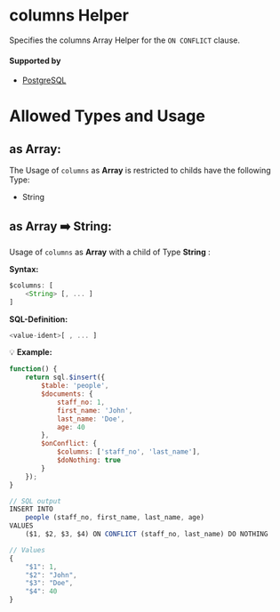 # columns Helper
Specifies the columns Array Helper for the `ON CONFLICT` clause.

#### Supported by
- [PostgreSQL](https://www.postgresql.org/docs/9.5/static/sql-insert.html#SQL-ON-CONFLICT)

# Allowed Types and Usage

## as Array:

The Usage of `columns` as **Array** is restricted to childs have the following Type:

- String

## as Array :arrow_right: String:

Usage of `columns` as **Array** with a child of Type **String** :

**Syntax:**

```javascript
$columns: [
    <String> [, ... ]
]
```

**SQL-Definition:**
```javascript
<value-ident>[ , ... ]
```

:bulb: **Example:**
```javascript
function() {
    return sql.$insert({
        $table: 'people',
        $documents: {
            staff_no: 1,
            first_name: 'John',
            last_name: 'Doe',
            age: 40
        },
        $onConflict: {
            $columns: ['staff_no', 'last_name'],
            $doNothing: true
        }
    });
}

// SQL output
INSERT INTO
    people (staff_no, first_name, last_name, age)
VALUES
    ($1, $2, $3, $4) ON CONFLICT (staff_no, last_name) DO NOTHING

// Values
{
    "$1": 1,
    "$2": "John",
    "$3": "Doe",
    "$4": 40
}
```
